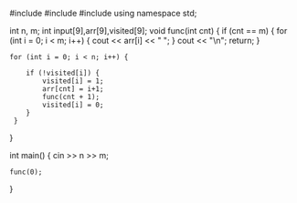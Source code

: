 #include <iostream>
#include <queue>
#include <cstring>
using namespace std;

int n, m;
int input[9],arr[9],visited[9];
void func(int cnt) {
	if (cnt == m) {
		for (int i = 0; i < m; i++) {
			cout << arr[i] << " ";
		}
		cout << "\n";
		return;
	}

	for (int i = 0; i < n; i++) {
		
		if (!visited[i]) {
			visited[i] = 1;
			arr[cnt] = i+1;
			func(cnt + 1);
			visited[i] = 0;
		}
	 }
}

int main() {
	cin >> n >> m;

	func(0);
}
